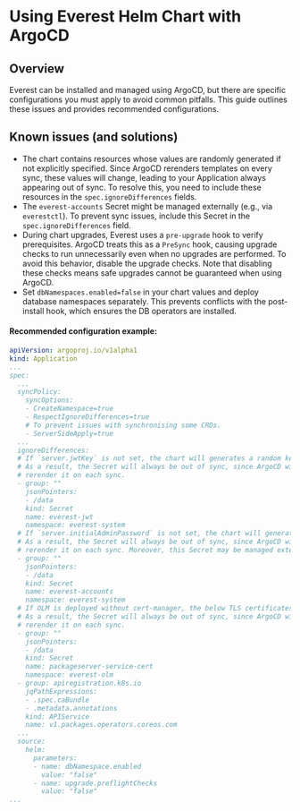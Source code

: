 # Using Everest Helm Chart with ArgoCD

## Overview
Everest can be installed and managed using ArgoCD, but there are specific configurations you must apply to avoid common pitfalls.
This guide outlines these issues and provides recommended configurations.

## Known issues (and solutions)

* The chart contains resources whose values are randomly generated if not explicitly specified. 
Since ArgoCD rerenders templates on every sync, these values will change, leading to your Application always appearing out of sync.
To resolve this, you need to include these resources in the `spec.ignoreDifferences` fields.
* The `everest-accounts` Secret might be managed externally (e.g., via `everestctl`).
To prevent sync issues, include this Secret in the `spec.ignoreDifferences` field.
* During chart upgrades, Everest uses a `pre-upgrade` hook to verify prerequisites.
ArgoCD treats this as a `PreSync` hook, causing upgrade checks to run unnecessarily even when no upgrades are performed. 
To avoid this behavior, disable the upgrade checks. 
Note that disabling these checks means safe upgrades cannot be guaranteed when using ArgoCD.
* Set `dbNamespaces.enabled=false` in your chart values and deploy database namespaces separately.
This prevents conflicts with the post-install hook, which ensures the DB operators are installed.

#### Recommended configuration example:

```yaml
apiVersion: argoproj.io/v1alpha1
kind: Application
...
spec:
  ...
  syncPolicy:
    syncOptions:
    - CreateNamespace=true
    - RespectIgnoreDifferences=true
    # To prevent issues with synchronising some CRDs.
    - ServerSideApply=true
  ...
  ignoreDifferences:
  # If `server.jwtKey` is not set, the chart will generates a random key.
  # As a result, the Secret will always be out of sync, since ArgoCD will
  # rerender it on each sync.
  - group: ""
    jsonPointers:
    - /data
    kind: Secret
    name: everest-jwt
    namespace: everest-system
  # If `server.initialAdminPassword` is not set, the chart will generates a random password.
  # As a result, the Secret will always be out of sync, since ArgoCD will
  # rerender it on each sync. Moreover, this Secret may be managed externally, for example, using `everestctl`.
  - group: ""
    jsonPointers:
    - /data
    kind: Secret
    name: everest-accounts
    namespace: everest-system
  # If OLM is deployed without cert-manager, the below TLS certificates are randomly generated.
  # As a result, the Secret will always be out of sync, since ArgoCD will
  # rerender it on each sync.
  - group: ""
    jsonPointers:
    - /data
    kind: Secret
    name: packageserver-service-cert
    namespace: everest-olm
  - group: apiregistration.k8s.io
    jqPathExpressions:
    - .spec.caBundle
    - .metadata.annotations
    kind: APIService
    name: v1.packages.operators.coreos.com
  ...
  source:
    helm:
      parameters:
      - name: dbNamespace.enabled
        value: "false"
      - name: upgrade.preflightChecks
        value: "false"
...
```
